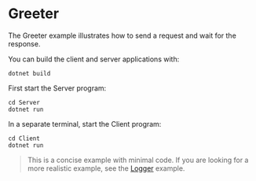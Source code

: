 # Greeter

The Greeter example illustrates how to send a request and wait for the response.

You can build the client and server applications with:

``` shell
dotnet build
```

First start the Server program:

```shell
cd Server
dotnet run
```

In a separate terminal, start the Client program:

```shell
cd Client
dotnet run
```

> This is a concise example with minimal code. If you are looking for a more realistic example, see the
> [Logger](../Logger/README.md) example.
